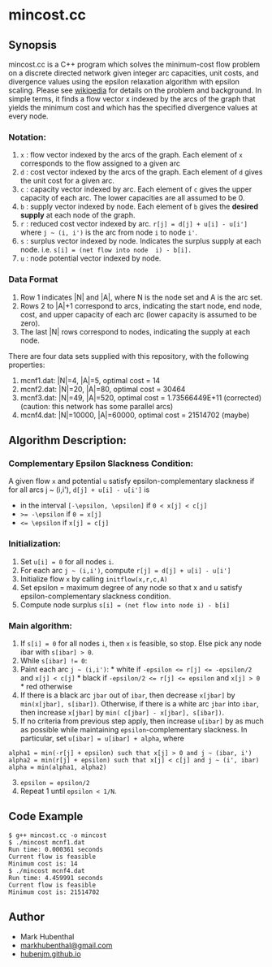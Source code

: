 # mincost.cc

## Synopsis

mincost.cc is a C++ program which solves the minimum-cost flow problem on a discrete directed network given integer arc capacities, unit costs, 
and divergence values using the epsilon relaxation algorithm with epsilon scaling. Please see [wikipedia](http://en.wikipedia.org/wiki/Minimum-cost_flow_problem) for details on the problem and background. In simple terms, it finds a flow vector x indexed by the arcs of the graph that yields the minimum cost and 
which has the specified divergence values at every node.

### Notation:

1. `x` : flow vector indexed by the arcs of the graph. Each element of `x` corresponds to the flow assigned to a given arc
2. `d` : cost vector indexed by the arcs of the graph. Each element of `d` gives the unit cost for a given arc.
3. `c` : capacity vector indexed by arc. Each element of `c` gives the upper capacity of each arc. The lower capacities are all assumed to be 0.
4. `b` : supply vector indexed by node. Each element of `b` gives the **desired supply** at each node of the graph.
5. `r` : reduced cost vector indexed by arc. `r[j] = d[j] + u[i] - u[i']` where `j ~ (i, i')` is the arc from node `i` to node `i'`.
6. `s` : surplus vector indexed by node. Indicates the surplus supply at each node. i.e. 
  ```s[i] = (net flow into node  i) - b[i].``` 
7. `u` : node potential vector indexed by node.

### Data Format

1. Row 1 indicates |N| and |A|, where N is the node set and A is the arc set.
2. Rows 2 to |A|+1 correspond to arcs, indicating the start node, end node, cost, and upper capacity of each arc (lower capacity is assumed to be zero). 
3. The last |N| rows correspond to nodes, indicating the supply at each node.

There are four data sets supplied with this repository, with the following properties:

1. mcnf1.dat: |N|=4, |A|=5, optimal cost = 14
2. mcnf2.dat: |N|=20, |A|=80, optimal cost = 30464
3. mcnf3.dat: |N|=49, |A|=520, optimal cost = 1.73566449E+11 (corrected) (caution: this network has some parallel arcs)
4. mcnf4.dat: |N|=10000, |A|=60000, optimal cost = 21514702 (maybe)

## Algorithm Description:

### Complementary Epsilon Slackness Condition:

A given flow `x` and potential `u` satisfy epsilon-complementary slackness if for all arcs j ~ (i,i'), `d[j] + u[i] - u[i']` is

* in the interval `[-\epsilon, \epsilon]` if `0 < x[j] < c[j]`
* `>= -\epsilon` if `0 = x[j]`
* `<= \epsilon` if `x[j] = c[j]`

### Initialization: 
1. Set `u[i] = 0` for all nodes `i`.
2. For each arc `j ~ (i,i')`, compute `r[j] = d[j] + u[i] - u[i']`
3. Initialize flow `x` by calling `initflow(x,r,c,A)`
4. Set epsilon = maximum degree of any node so that x and u satisfy epsilon-complementary slackness condition.
5. Compute node surplus `s[i] = (net flow into node i) - b[i]`

### Main algorithm:
1. If `s[i] = 0` for all nodes `i`, then `x` is feasible, so stop. Else pick any node ibar with `s[ibar] > 0`. 
2. While `s[ibar] != 0`:
  1. Paint each arc `j ~ (i,i')`:
    * white if `-epsilon <= r[j] <= -epsilon/2` and `x[j] < c[j]`
    * black if `-epsilon/2 <= r[j] <= epsilon` and `x[j] > 0`
    * red otherwise
  2. If there is a black arc `jbar` out of `ibar`, then decrease `x[jbar]` by `min(x[jbar], s[ibar])`. Otherwise, if there is a white arc `jbar` into `ibar`, then increase `x[jbar]` by `min( c[jbar] - x[jbar], s[ibar])`.
  3. If no criteria from previous step apply, then increase `u[ibar]` by as much as possible while maintaining `epsilon`-complementary slackness. In particular, set `u[ibar] = u[ibar] + alpha`, where
  ```cplusplus
  alpha1 = min(-r[j] + epsilon) such that x[j] > 0 and j ~ (ibar, i')
  alpha2 = min(r[j] + epsilon) such that x[j] < c[j] and j ~ (i', ibar)
  alpha = min(alpha1, alpha2)
  ```
3. `epsilon = epsilon/2`
4. Repeat 1 until `epsilon < 1/N`.

## Code Example

```terminal
$ g++ mincost.cc -o mincost
$ ./mincost mcnf1.dat
Run time: 0.000361 seconds
Current flow is feasible
Minimum cost is: 14
$ ./mincost mcnf4.dat
Run time: 4.459991 seconds
Current flow is feasible
Minimum cost is: 21514702
```

## Author

- Mark Hubenthal
- markhubenthal@gmail.com
- [hubenjm.github.io](hubenjm.github.io)


